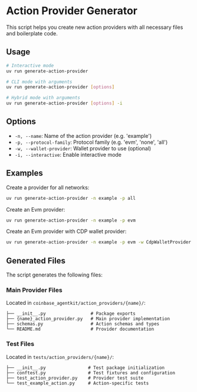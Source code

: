 # Action Provider Generator

This script helps you create new action providers with all necessary files and boilerplate code.

## Usage

```bash
# Interactive mode
uv run generate-action-provider

# CLI mode with arguments
uv run generate-action-provider [options]

# Hybrid mode with arguments
uv run generate-action-provider [options] -i
```

## Options

- `-n, --name`: Name of the action provider (e.g. 'example')
- `-p, --protocol-family`: Protocol family (e.g. 'evm', 'none', 'all')
- `-w, --wallet-provider`: Wallet provider to use (optional)
- `-i, --interactive`: Enable interactive mode

## Examples

Create a provider for all networks:

```bash
uv run generate-action-provider -n example -p all
```

Create an Evm provider:

```bash
uv run generate-action-provider -n example -p evm
```

Create an Evm provider with CDP wallet provider:

```bash
uv run generate-action-provider -n example -p evm -w CdpWalletProvider
```

## Generated Files

The script generates the following files:

### Main Provider Files

Located in `coinbase_agentkit/action_providers/{name}/`:

```
├── __init__.py                 # Package exports
├── {name}_action_provider.py   # Main provider implementation
├── schemas.py                  # Action schemas and types
└── README.md                   # Provider documentation
```

### Test Files

Located in `tests/action_providers/{name}/`:

```
├── __init__.py                # Test package initialization
├── conftest.py                # Test fixtures and configuration
├── test_action_provider.py    # Provider test suite
└── test_example_action.py     # Action-specific tests
```
